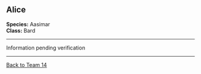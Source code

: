 ## Alice

**Species:** Aasimar  
**Class:** Bard  

---

Information pending verification

---

[Back to Team 14](./team_14.md)